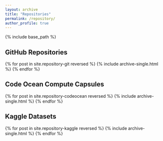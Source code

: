 ```yaml
---
layout: archive
title: "Repositories"
permalink: /repository/
author_profile: true
---
```


{% include base_path %}

## GitHub Repositories

{% for post in site.repository-git reversed %}
  {% include archive-single.html %}
{% endfor %}

## Code Ocean Compute Capsules

{% for post in site.repository-codeocean reversed %}
  {% include archive-single.html %}
{% endfor %}

## Kaggle Datasets

{% for post in site.repository-kaggle reversed %}
  {% include archive-single.html %}
{% endfor %}

